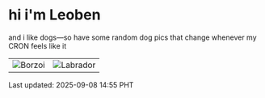 # hi i'm Leoben

and i like dogs—so have some random dog pics that change whenever my CRON feels like it

|  |  |
|--------|----------|
| ![Borzoi](https://random-dog-vercel.vercel.app/api/random-borzoi?v=1757314546) | ![Labrador](https://random-dog-vercel.vercel.app/api/random-labrador?v=1757314546) |

Last updated: 2025-09-08 14:55 PHT

